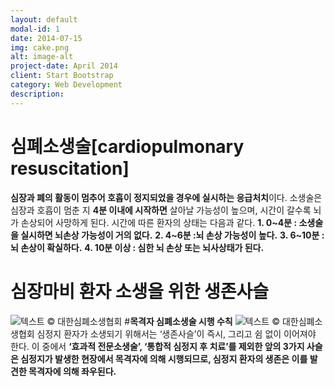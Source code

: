 ```yaml
---
layout: default
modal-id: 1
date: 2014-07-15
img: cake.png  
alt: image-alt
project-date: April 2014
client: Start Bootstrap
category: Web Development
description:
---
```

# **심폐소생술[cardiopulmonary resuscitation]**

**심장과 폐의 활동이 멈추어 호흡이 정지되었을 경우에 실시하는 응급처치**이다. 
소생술은 심장과 호흡이 멈춘 지  **4분 이내에 시작하면** 살아날 가능성이 높으며, 시간이 갈수록 뇌가 손상되어 사망하게 된다. 시간에 따른 환자의 상태는 다음과 같다.
**1. 0~4분 : 소생술을 실시하면 뇌손상 가능성이 거의 없다.**
**2. 4~6분 :뇌 손상 가능성이 높다.**
**3. 6~10분 : 뇌 손상이 확실하다.** 
**4. 10분 이상 : 심한 뇌 손상 또는 뇌사상태가 된다.**
# **심장마비 환자 소생을 위한 생존사슬**
![텍스트](http://www.kacpr.org/image/sub/cpr/index_090.gif)
© 대한심폐소생협회
#**목격자 심폐소생술 시행 수칙**
![텍스트](http://www.kacpr.org/image/sub/cpr/index_100.gif)
© 대한심폐소생협회
심정지 환자가 소생되기 위해서는 ‘생존사슬’이 즉시, 그리고 쉼 없이 이어져야 한다. 이 중에서 **‘효과적 전문소생술’, ‘통합적 심정지 후 치료’를 제외한 앞의 3가지 사슬은 심정지가 발생한 현장에서 목격자에 의해 시행되므로, 심정지 환자의 생존은 이를 발견한 목격자에 의해 좌우된다.**
